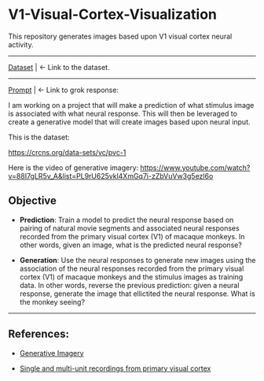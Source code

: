 # V1-Visual-Cortex-Visualization

This repository generates images based upon V1 visual cortex neural activity.

---

[Dataset](https://crcns.org/data-sets/vc/pvc-1) | <- Link to the dataset.

---

[Prompt](https://grok.com/share/bGVnYWN5_d17bf28b-bfa4-49fe-a9a1-c21408b8f558) | <- Link to grok response:

I am working on a project that will make a prediction of what stimulus image is associated with what neural response. This will then be leveraged to create a generative model that will create images based upon neural input. 

This is the dataset:

https://crcns.org/data-sets/vc/pvc-1

Here is the video of generative imagery:
https://www.youtube.com/watch?v=88I7gLR5v_A&list=PL9rU625vkl4XmGq7i-zZbVuVw3g5ezl6o


## Objective

- **Prediction**: Train a model to predict the neural response based on pairing of natural movie segments and associated neural responses recorded from the primary visual cortex (V1) of macaque monkeys. In other words, given an image, what is the predicted neural response?

- **Generation**: Use the neural responses to generate new images using the association of the neural responses recorded from the primary visual cortex (V1) of macaque monkeys and the stimulus images as training data. In other words, reverse the previous prediction: given a neural response, generate the image that ellictited the neural response. What is the monkey seeing?

---

## References:
- [Generative Imagery](https://www.youtube.com/watch?v=88I7gLR5v_A&list=PL9rU625vkl4XmGq7i-zZbVuVw3g5ezl6o)

- [Single and multi-unit recordings from primary visual cortex](https://crcns.org/data-sets/vc/pvc-1)

